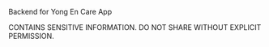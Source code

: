 Backend for Yong En Care App

CONTAINS SENSITIVE INFORMATION. DO NOT SHARE WITHOUT EXPLICIT PERMISSION.
